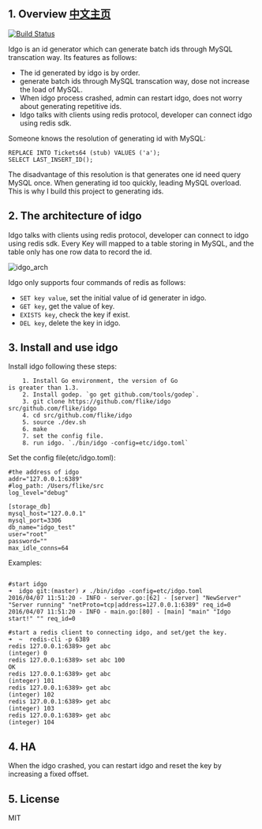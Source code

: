 ## 1. Overview [中文主页](Readme_zh.md)
[![Build Status](https://travis-ci.org/flike/idgo.svg?branch=master)](https://travis-ci.org/flike/idgo)

Idgo is an id generator which can generate batch ids through MySQL transcation way. Its features as follows:

- The id generated by idgo is by order.
-  generate batch ids through MySQL transcation way, dose not increase the load of MySQL.
-  When idgo process crashed, admin can restart idgo, does not worry about generating repetitive ids.
-  Idgo talks with clients using redis protocol, developer can connect idgo using redis sdk.

Someone knows the resolution of generating id with MySQL:

```
REPLACE INTO Tickets64 (stub) VALUES ('a');
SELECT LAST_INSERT_ID();

```

The disadvantage of this resolution is that generates one id need query MySQL once. When generating id too quickly, leading MySQL overload. This is why I build this project to generating ids.

## 2. The architecture of idgo

Idgo talks with clients using redis protocol, developer can connect to idgo using redis sdk. Every Key will mapped to a table storing in MySQL, and the table only has one row data to record the id.

![idgo_arch](http://ww2.sinaimg.cn/large/6e5705a5gw1f2nz3bot3tj20qo0k0mxe.jpg)

Idgo only supports four commands of redis as follows:

- `SET key value`, set the initial value of id generater in idgo.
- `GET key`, get the value of key.
- `EXISTS key`, check the key if exist.
- `DEL key`, delete the key in idgo.

## 3. Install and use idgo

Install idgo following these steps:

```
	1. Install Go environment, the version of Go   
is greater than 1.3.
	2. Install godep. `go get github.com/tools/godep`. 
	3. git clone https://github.com/flike/idgo src/github.com/flike/idgo
	4. cd src/github.com/flike/idgo
	5. source ./dev.sh
	6. make
	7. set the config file.
 	8. run idgo. `./bin/idgo -config=etc/idgo.toml`

```
Set the config file(etc/idgo.toml):

```
#the address of idgo
addr="127.0.0.1:6389"
#log_path: /Users/flike/src 
log_level="debug"

[storage_db]
mysql_host="127.0.0.1"
mysql_port=3306
db_name="idgo_test"
user="root"
password=""
max_idle_conns=64

```

Examples:

```

#start idgo
➜  idgo git:(master) ✗ ./bin/idgo -config=etc/idgo.toml
2016/04/07 11:51:20 - INFO - server.go:[62] - [server] "NewServer" "Server running" "netProto=tcp|address=127.0.0.1:6389" req_id=0
2016/04/07 11:51:20 - INFO - main.go:[80] - [main] "main" "Idgo start!" "" req_id=0

#start a redis client to connecting idgo, and set/get the key.
➜  ~  redis-cli -p 6389
redis 127.0.0.1:6389> get abc
(integer) 0
redis 127.0.0.1:6389> set abc 100
OK
redis 127.0.0.1:6389> get abc
(integer) 101
redis 127.0.0.1:6389> get abc
(integer) 102
redis 127.0.0.1:6389> get abc
(integer) 103
redis 127.0.0.1:6389> get abc
(integer) 104

```

## 4. HA

When the idgo crashed, you can restart idgo and reset the key by increasing a fixed offset.

## 5. License

MIT 